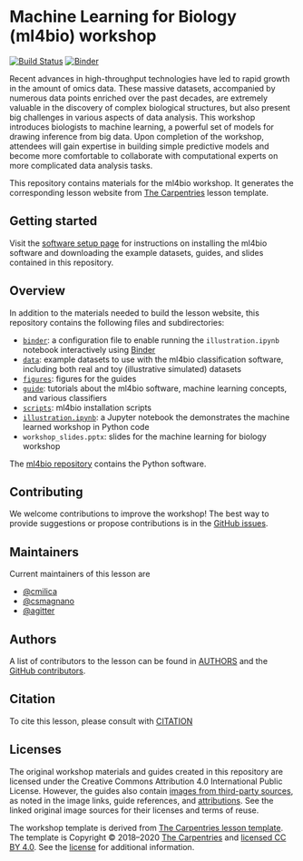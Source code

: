 # Machine Learning for Biology (ml4bio) workshop
[![Build Status](https://travis-ci.org/gitter-lab/ml-bio-workshop.svg?branch=gh-pages)](https://travis-ci.org/gitter-lab/ml-bio-workshop)
[![Binder](http://mybinder.org/badge_logo.svg)](https://mybinder.org/v2/gh/gitter-lab/ml-bio-workshop/gh-pages?filepath=illustration.ipynb)

Recent advances in high-throughput technologies have led to rapid growth in the amount of omics data.
These massive datasets, accompanied by numerous data points enriched over the past decades, are extremely valuable in the discovery of complex biological structures, but also present big challenges in various aspects of data analysis.
This workshop introduces biologists to machine learning, a powerful set of models for drawing inference from big data.
Upon completion of the workshop, attendees will gain expertise in building simple predictive models and become more comfortable to collaborate with computational experts on more complicated data analysis tasks.

This repository contains materials for the ml4bio workshop.
It generates the corresponding lesson website from [The Carpentries](https://carpentries.org/) lesson template.

## Getting started
Visit the [software setup page](https://gitter-lab.github.io/ml-bio-workshop/setup.html) for instructions on installing the ml4bio software and downloading the example datasets, guides, and slides contained in this repository.

## Overview
In addition to the materials needed to build the lesson website, this repository contains the following files and subdirectories:
- [`binder`](binder): a configuration file to enable running the `illustration.ipynb` notebook interactively using [Binder](https://mybinder.org/)
- [`data`](data): example datasets to use with the ml4bio classification software, including both real and toy (illustrative simulated) datasets
- [`figures`](figures): figures for the guides
- [`guide`](guide): tutorials about the ml4bio software, machine learning concepts, and various classifiers
- [`scripts`](scripts): ml4bio installation scripts
- [`illustration.ipynb`](illustration.ipynb): a Jupyter notebook the demonstrates the machine learned workshop in Python code
- `workshop_slides.pptx`: slides for the machine learning for biology workshop

The [ml4bio repository](https://github.com/gitter-lab/ml4bio) contains the Python software.

## Contributing
We welcome contributions to improve the workshop!
The best way to provide suggestions or propose contributions is in the [GitHub issues](https://github.com/gitter-lab/ml-bio-workshop/issues).

## Maintainers
Current maintainers of this lesson are

* [@cmilica](https://github.com/cmilica)
* [@csmagnano](https://github.com/csmagnano)
* [@agitter](https://github.com/agitter)

## Authors
A list of contributors to the lesson can be found in [AUTHORS](AUTHORS) and the [GitHub contributors](https://github.com/gitter-lab/ml-bio-workshop/graphs/contributors).

## Citation
To cite this lesson, please consult with [CITATION](CITATION)

## Licenses
The original workshop materials and guides created in this repository are licensed under the Creative Commons Attribution 4.0 International Public License.
However, the guides also contain [images from third-party sources](figures/third_party_figures), as noted in the image links, guide references, and [attributions](fig/attribution.md).
See the linked original image sources for their licenses and terms of reuse.

The workshop template is derived from [The Carpentries lesson template](https://github.com/carpentries/styles).
The template is Copyright © 2018–2020 [The Carpentries](https://carpentries.org/) and [licensed CC BY 4.0](https://github.com/carpentries/styles/blob/gh-pages/LICENSE.md).
See the [license](https://gitter-lab.github.io/ml-bio-workshop/LICENSE.html) for additional information.
